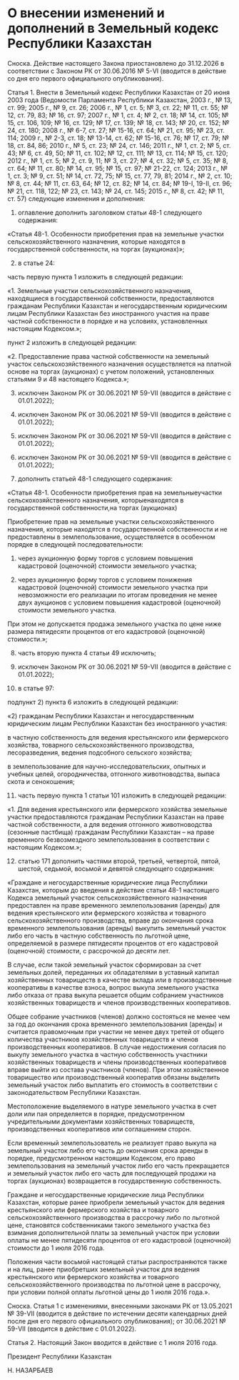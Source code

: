 # О внесении изменений и дополнений в Земельный кодекс Республики Казахстан

Сноска. Действие настоящего Закона приостановлено до 31.12.2026 в соответствии с Законом РК от 30.06.2016 № 5-VI (вводится в действие со дня его первого официального опубликования).

Статья 1. Внести в Земельный кодекс Республики Казахстан от 20 июня 2003 года (Ведомости Парламента Республики Казахстан, 2003 г., № 13, ст. 99; 2005 г., № 9, ст. 26; 2006 г., № 1, ст. 5; № 3, ст. 22; № 11, ст. 55; № 12, ст. 79, 83; № 16, ст. 97; 2007 г., № 1, ст. 4; № 2, ст. 18; № 14, ст. 105; № 15, ст. 106, 109; № 16, ст. 129; № 17, ст. 139; № 18, ст. 143; № 20, ст. 152; № 24, ст. 180; 2008 г., № 6-7, ст. 27; № 15-16, ст. 64; № 21, ст. 95; № 23, ст. 114; 2009 г., № 2-3, ст. 18; № 13-14, ст. 62; № 15-16, ст. 76; № 17, ст. 79; № 18, ст. 84, 86; 2010 г., № 5, ст. 23; № 24, ст. 146; 2011 г., № 1, ст. 2; № 5, ст. 43; № 6, ст. 49, 50; № 11, ст. 102; № 12, ст. 111; № 13, ст. 114; № 15, ст. 120; 2012 г., № 1, ст. 5; № 2, ст. 9, 11; № 3, ст. 27; № 4, ст. 32; № 5, ст. 35; № 8, ст. 64; № 11, ст. 80; № 14, ст. 95; № 15, ст. 97; № 21-22, ст. 124; 2013 г., № 1, ст. 3; № 9, ст. 51; № 14, ст. 72, 75; № 15, ст. 77, 79, 81; 2014 г., № 2, ст. 10; № 8, ст. 44; № 11, ст. 63, 64; № 12, ст. 82; № 14, ст. 84; № 19-І, 19-ІІ, ст. 96; № 21, ст. 118, 122; № 23, ст. 143; № 24, ст. 145; 2015 г., № 8, ст. 42; № 11, ст. 57) следующие изменения и дополнения:

1) оглавление дополнить заголовком статьи 48-1 следующего содержания:

«Статья 48-1. Особенности приобретения прав на земельные участки сельскохозяйственного назначения, которые находятся в государственной собственности, на торгах (аукционах)»;

2) в статье 24:

часть первую пункта 1 изложить в следующей редакции:

«1. Земельные участки сельскохозяйственного назначения, находящиеся в государственной собственности, предоставляются гражданам Республики Казахстан и негосударственным юридическим лицам Республики Казахстан без иностранного участия на праве частной собственности в порядке и на условиях, установленных настоящим Кодексом.»;

пункт 2 изложить в следующей редакции:

«2. Предоставление права частной собственности на земельный участок сельскохозяйственного назначения осуществляется на платной основе на торгах (аукционах) с учетом положений, установленных статьями 9 и 48 настоящего Кодекса.»;

3) исключен Законом РК от 30.06.2021 № 59-VII (вводится в действие с 01.01.2022);

4) исключен Законом РК от 30.06.2021 № 59-VII (вводится в действие с 01.01.2022);

5) исключен Законом РК от 30.06.2021 № 59-VII (вводится в действие с 01.01.2022);

6) исключен Законом РК от 30.06.2021 № 59-VII (вводится в действие с 01.01.2022);

7) дополнить статьей 48-1 следующего содержания:

«Статья 48-1. Особенности приобретения прав на земельныеучастки сельскохозяйственного назначения, которыенаходятся в государственной собственности,на торгах (аукционах)

Приобретение прав на земельные участки сельскохозяйственного назначения, которые находятся в государственной собственности и не предоставлены в землепользование, осуществляется в особенном порядке в следующей последовательности:

1) через аукционную форму торгов с условием повышения кадастровой (оценочной) стоимости земельного участка;

2) через аукционную форму торгов с условием понижения кадастровой (оценочной) стоимости земельного участка при невозможности его реализации по итогам проведения не менее двух аукционов с условием повышения кадастровой (оценочной) стоимости земельного участка.

При этом не допускается продажа земельного участка по цене ниже размера пятидесяти процентов от его кадастровой (оценочной) стоимости.»;

8) часть вторую пункта 4 статьи 49 исключить;

9) исключен Законом РК от 30.06.2021 № 59-VII (вводится в действие с 01.01.2022);

10) в статье 97:

подпункт 2) пункта 6 изложить в следующей редакции:

«2) гражданам Республики Казахстан и негосударственным юридическим лицам Республики Казахстан без иностранного участия:

в частную собственность для ведения крестьянского или фермерского хозяйства, товарного сельскохозяйственного производства, лесоразведения, ведения подсобного сельского хозяйства;

в землепользование для научно-исследовательских, опытных и учебных целей, огородничества, отгонного животноводства, выпаса скота и сенокошения;

11) часть первую пункта 1 статьи 101 изложить в следующей редакции:

«1. Для ведения крестьянского или фермерского хозяйства земельные участки предоставляются гражданам Республики Казахстан на праве частной собственности, а для ведения отгонного животноводства (сезонные пастбища) гражданам Республики Казахстан – на праве временного безвозмездного землепользования в соответствии с настоящим Кодексом.»;

12) статью 171 дополнить частями второй, третьей, четвертой, пятой, шестой, седьмой, восьмой и девятой следующего содержания:

«Граждане и негосударственные юридические лица Республики Казахстан, которым до введения в действие статьи 48-1 настоящего Кодекса земельный участок сельскохозяйственного назначения предоставлен на праве временного землепользования (аренды) для ведения крестьянского или фермерского хозяйства и товарного сельскохозяйственного производства, вправе до окончания срока временного землепользования (аренды) выкупить земельный участок либо его часть в частную собственность по льготной цене, определяемой в размере пятидесяти процентов от его кадастровой (оценочной) стоимости, с рассрочкой до десяти лет.

В случае, если такой земельный участок сформирован за счет земельных долей, переданных их обладателями в уставный капитал хозяйственных товариществ в качестве вклада или в производственные кооперативы в качестве взноса, вопрос выкупа земельного участка либо отказа от права выкупа решается общим собранием участников хозяйственных товариществ и членов производственных кооперативов.

Общее собрание участников (членов) должно состояться не менее чем за год до окончания срока временного землепользования (аренды) и считается правомочным при участии не менее двух третей от общего количества участников хозяйственных товариществ и членов производственных кооперативов. В случае недостижения согласия по выкупу земельного участка в частную собственность участники хозяйственных товариществ и члены производственных кооперативов вправе выйти из состава участников (членов). При этом хозяйственное товарищество или производственный кооператив обязаны выделить земельный участок либо выплатить его стоимость в соответствии с законодательством Республики Казахстан.

Местоположение выделяемого в натуре земельного участка в счет доли или пая определяется в порядке, предусмотренном учредительными документами хозяйственных товариществ, производственных кооперативов или соглашением сторон.

Если временный землепользователь не реализует право выкупа на земельный участок либо его часть до окончания срока аренды в порядке, предусмотренном настоящим Кодексом, его право землепользования на земельный участок либо его часть прекращается и земельный участок либо его часть для последующей продажи на торгах (аукционах) возвращается в государственную собственность.

Граждане и негосударственные юридические лица Республики Казахстан, которые ранее приобрели земельный участок для ведения крестьянского или фермерского хозяйства и товарного сельскохозяйственного производства в рассрочку либо по льготной цене, становятся собственниками такого земельного участка без взимания дополнительной платы за земельный участок при условии оплаты не менее пятидесяти процентов от его кадастровой (оценочной) стоимости до 1 июля 2016 года.

Положения части восьмой настоящей статьи распространяются также и на лиц, ранее приобретших земельный участок для ведения крестьянского или фермерского хозяйства и товарного сельскохозяйственного производства по льготной цене в рассрочку, при условии полной оплаты льготной цены до 1 июля 2016 года.».

Сноска. Статья 1 с изменениями, внесенными законами РК от 13.05.2021 № 39-VII (вводится в действие по истечении десяти календарных дней после дня его первого официального опубликования); от 30.06.2021 № 59-VII (вводится в действие с 01.01.2022).

Статья 2. Настоящий Закон вводится в действие с 1 июля 2016 года.

Президент Республики Казахстан

Н. НАЗАРБАЕВ

